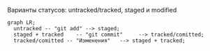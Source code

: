 Варианты статусов:  untracked/tracked, staged и modified

```mermaid
graph LR;
  untracked -- "git add" --> staged;
  staged + tracked    -- "git commit"     --> tracked/comitted;
  tracked/comitted -- "Изменения"   --> staged + tracked;
```

